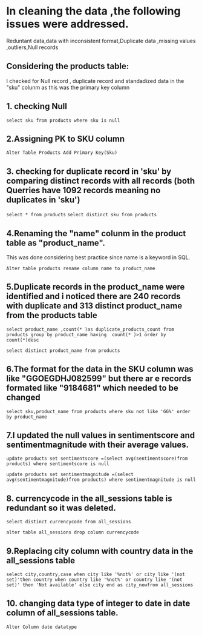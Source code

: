 # In cleaning the data ,the following issues were addressed.
Reduntant data,data with inconsistent format,Duplicate data ,missing values ,outliers,Null records

 ## Considering the products table:
I checked for Null record , duplicate record  and standadized  data in the "sku" colunm as this was the primary key column

## 1. checking Null

`select sku from products where sku is null`

## 2.Assigning PK to SKU column

`Alter Table Products Add Primary Key(Sku)`

## 3. checking for duplicate record in 'sku' by comparing distinct records with all records (both Querries have 1092 records meaning no duplicates in 'sku')

`select * from products`
`select distinct sku from products`

## 4.Renaming the "name" colunm  in the product table as "product_name".

This was done considering best practice  since name is a keyword in SQL.

`Alter table products rename column name to product_name`

## 5.Duplicate records in the product_name  were identified and i noticed there are 240 records with duplicate and 313 distinct product_name from the products table

`select product_name ,count(* )as duplicate_products_count from products group by product_name having  count(* )>1 order by count(*)desc`

`select distinct product_name from products`

## 6.The format for the data in the SKU column was like "GGOEGDHJ082599" but there ar e records formated like "9184681" which needed to be changed

`select sku,product_name from products where sku not like 'GG%' order by product_name`

## 7.I updated the null values in sentimentscore and sentimentmagnitude with their  average values.

`update products set sentimentscore =(select avg(sentimentscore)from products) where sentimentscore is null`

`update products set sentimentmagnitude =(select avg(sentimentmagnitude)from products) where sentimentmagnitude is null`

## 8. currencycode in the all_sessions table is redundant so it was deleted.

`select distinct currencycode from all_sessions`

`alter table all_sessions drop column currencycode`

## 9.Replacing city column with country data in the all_sessions table

`select city,country,case when city like '%not%' or city like '(not set)'then country when country like '%not%' or country like '(not set)' then 'Not available' else city end as city_newfrom all_sessions`

## 10. changing data type of integer to date in date column of all_sessions table.

`Alter Column date datatype`

